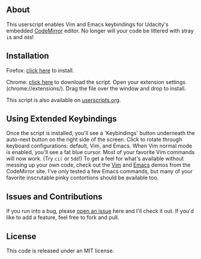 ## About
This userscript enables Vim and Emacs keybindings for Udacity's embedded 
[CodeMirror](http://codemirror.net/) editor. No longer will your code be littered
with stray `i`s and `dd`s!

## Installation
Firefox: [click here](https://github.com/ecmendenhall/udacity-keybindings/raw/master/udacity-extended-keybindings.user.js)
to install.

Chrome: [click here](https://github.com/ecmendenhall/udacity-keybindings/raw/master/udacity-extended-keybindings.user.js)
to download the script. Open your extension settings (chrome://extensions/). Drag the
file over the window and drop to install.

This script is also available on [userscripts.org](http://userscripts.org/scripts/show/156966).

## Using Extended Keybindings
Once the script is installed, you'll see a 'Keybindings' button underneath the
auto-next button on the right side of the screen. Click to rotate through keyboard
configurations: default, Vim, and Emacs. When Vim normal mode is enabled, you'll see
a fat blue cursor. Most of your favorite Vim commands will now work. (Try `ci(` or `5dd`!)
To get a feel for what's available without messing up your own code, check out the 
[Vim](http://codemirror.net/demo/vim.html) and [Emacs](http://codemirror.net/demo/emacs.html)
demos from the CodeMirror site. I've only tested a few Emacs commands, but many of your
favorite inscrutable pinky contortions should be available too.

## Issues and Contributions
If you run into a bug, please [open an issue](https://github.com/ecmendenhall/udacity-keybindings/issues)
here and I'll check it out. If you'd like to add a feature, feel free to fork and pull.
 
## License
This code is released under an MIT license.
